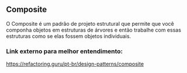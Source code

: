 ## Composite
O Composite é um padrão de projeto estrutural que permite que você componha objetos em estruturas de árvores e então trabalhe com essas estruturas como se elas fossem objetos individuais.

### Link externo para melhor entendimento:
https://refactoring.guru/pt-br/design-patterns/composite

